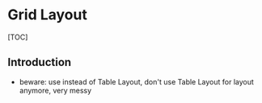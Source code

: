 # Grid Layout

[TOC]


<!-- ToDo: finish -->

## Introduction

- beware: use instead of Table Layout, don't use Table Layout for layout anymore, very messy